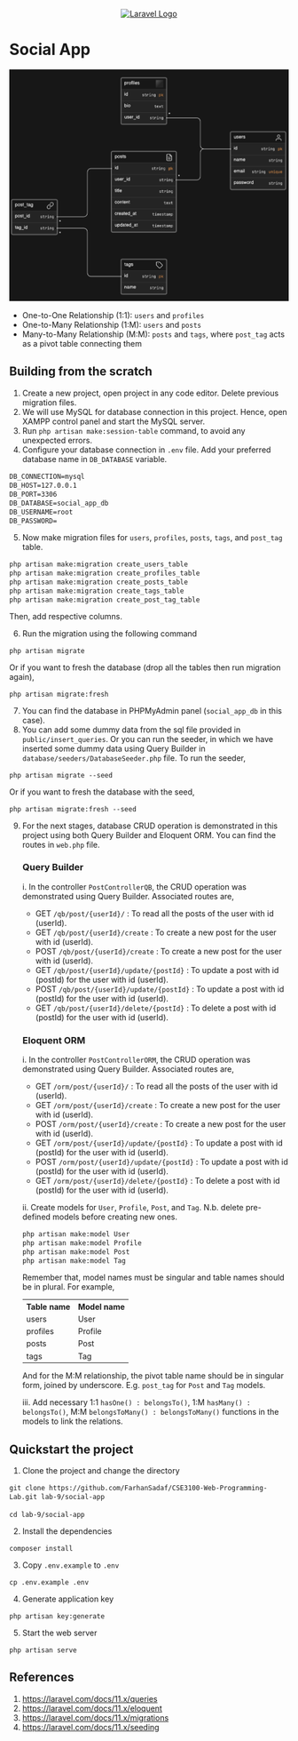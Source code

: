 <p align="center"><a href="https://laravel.com" target="_blank"><img src="https://raw.githubusercontent.com/laravel/art/master/logo-lockup/5%20SVG/2%20CMYK/1%20Full%20Color/laravel-logolockup-cmyk-red.svg" width="400" alt="Laravel Logo"></a></p>


# Social App

![ERD](./public/images/erd.png)

- One-to-One Relationship (1:1): `users` and `profiles`
- One-to-Many Relationship (1:M): `users` and `posts`
- Many-to-Many Relationship (M:M): `posts` and `tags`, where `post_tag` acts as a pivot table connecting them

## Building from the scratch
1. Create a new project, open project in any code editor. Delete previous migration files.
2. We will use MySQL for database connection in this project. Hence, open XAMPP control panel and start the MySQL server. 
3. Run `php artisan make:session-table` command, to avoid any unexpected errors.
4. Configure your database connection in `.env` file. Add your preferred database name in `DB_DATABASE` variable.
```
DB_CONNECTION=mysql
DB_HOST=127.0.0.1
DB_PORT=3306
DB_DATABASE=social_app_db
DB_USERNAME=root
DB_PASSWORD=
```
5. Now make migration files for `users`, `profiles`, `posts`, `tags`, and `post_tag` table. 
```
php artisan make:migration create_users_table
php artisan make:migration create_profiles_table
php artisan make:migration create_posts_table
php artisan make:migration create_tags_table
php artisan make:migration create_post_tag_table
```
Then, add respective columns.

6. Run the migration using the following command
```
php artisan migrate
```
Or if you want to fresh the database (drop all the tables then run migration again),
```
php artisan migrate:fresh
```
7. You can find the database in PHPMyAdmin panel (`social_app_db` in this case). 
8. You can add some dummy data from the sql file provided in `public/insert_queries`. Or you can run the seeder, in which we have inserted some dummy data using Query Builder in `database/seeders/DatabaseSeeder.php` file.
To run the seeder,
```
php artisan migrate --seed
```
Or if you want to fresh the database with the seed,
```
php artisan migrate:fresh --seed
```
9. For the next stages, database CRUD operation is demonstrated in this project using both Query Builder and Eloquent ORM. You can find the routes in `web.php` file.
    
    ### Query Builder
    
    i. In the controller `PostControllerQB`, the CRUD operation was demonstrated using Query Builder. Associated routes are,
    - GET `/qb/post/{userId}/` : To read all the posts of the user with id (userId).
    - GET `/qb/post/{userId}/create` : To create a new post for the user with id (userId).
    - POST `/qb/post/{userId}/create` : To create a new post for the user with id (userId).
    - GET `/qb/post/{userId}/update/{postId}` : To update a post with id (postId) for the user with id (userId).
    - POST `/qb/post/{userId}/update/{postId}` : To update a post with id (postId) for the user with id (userId).
    - GET `/qb/post/{userId}/delete/{postId}` : To delete a post with id (postId) for the user with id (userId).

    ### Eloquent ORM
    i. In the controller `PostControllerORM`, the CRUD operation was demonstrated using Query Builder. Associated routes are,
    - GET `/orm/post/{userId}/` : To read all the posts of the user with id (userId).
    - GET `/orm/post/{userId}/create` : To create a new post for the user with id (userId).
    - POST `/orm/post/{userId}/create` : To create a new post for the user with id (userId).
    - GET `/orm/post/{userId}/update/{postId}` : To update a post with id (postId) for the user with id (userId).
    - POST `/orm/post/{userId}/update/{postId}` : To update a post with id (postId) for the user with id (userId).
    - GET `/orm/post/{userId}/delete/{postId}` : To delete a post with id (postId) for the user with id (userId).

    ii. Create models for `User`, `Profile`, `Post`, and `Tag`. N.b. delete pre-defined models before creating new ones.
    ```
    php artisan make:model User
    php artisan make:model Profile
    php artisan make:model Post
    php artisan make:model Tag
    ```
    Remember that, model names must be singular and table names should be in plural. For example,
    <table>
    <tr>
    <th> Table name </th>
    <th> Model name </th>
    </tr>
    <tr>
    <td> users </td>
    <td> User </td>
    </tr>
    <tr>
    <td> profiles </td>
    <td> Profile </td>
    </tr>
    <tr>
    <td> posts </td>
    <td> Post </td>
    </tr>
    <tr>
    <td> tags </td>
    <td> Tag </td>
    </tr>
    </table>

    And for the M:M relationship, the pivot table name should be in singular form, joined by underscore. E.g. `post_tag` for `Post` and `Tag` models.

    iii. Add necessary 1:1 `hasOne() : belongsTo()`, 1:M `hasMany() : belongsTo()`, M:M `belongsToMany() : belongsToMany()` functions in the models to link the relations.


## Quickstart the project
1. Clone the project and change the directory
```
git clone https://github.com/FarhanSadaf/CSE3100-Web-Programming-Lab.git lab-9/social-app

cd lab-9/social-app
```
2. Install the dependencies
```
composer install
```
3. Copy `.env.example` to `.env`
```
cp .env.example .env
```
4. Generate application key 
```
php artisan key:generate
```
5. Start the web server
```
php artisan serve
```

## References
1. https://laravel.com/docs/11.x/queries
2. https://laravel.com/docs/11.x/eloquent
3. https://laravel.com/docs/11.x/migrations
4. https://laravel.com/docs/11.x/seeding
